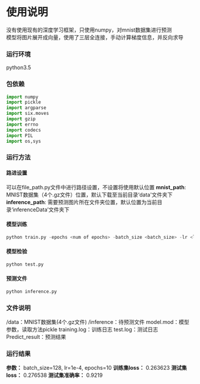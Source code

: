 # 使用说明  

没有使用现有的深度学习框架，只使用numpy，对mnist数据集进行预测  
模型将图片展开成向量，使用了三层全连接，手动计算梯度信息，并反向求导  

### 运行环境
python3.5  

### 包依赖
```python
import numpy
import pickle
import argparse
import six.moves
import gzip
import errno
import codecs
import PIL
import os,sys
```  

### 运行方法  

#### 路进设置
可以在file_path.py文件中进行路径设置，不设置将使用默认位置
__mnist_path__: MNIST数据集（4个.gz文件）位置，默认下载至当前目录‘data'文件夹下
__inference_path__: 需要预测图片所在文件夹位置，默认位置为当前目录‘inferenceData’文件夹下  

#### 模型训练
```python
python train.py -epochs <num of epochs> -batch_size <batch_size> -lr <lr>
```  

#### 模型检验
```python
python test.py
```  

#### 预测文件
```python
python inference.py
```  

### 文件说明
/data：MNIST数据集(4个.gz文件)
/inference：待预测文件
model.mod：模型参数，读取方法pickle
training.log：训练日志
test.log：测试日志
Predict_result：预测结果  

### 运行结果
__参数：__ batch_size=128, lr=1e-4, epochs=10
__训练集loss：__ 0.263623
__测试集loss：__ 0.276538
__测试集准确率：__ 0.9219
